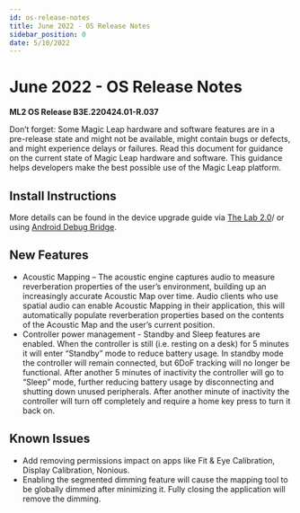 ```yaml
---
id: os-release-notes
title: June 2022 - OS Release Notes
sidebar_position: 0
date: 5/10/2022
---
```


# June 2022 - OS Release Notes

**ML2 OS Release B3E.220424.01-R.037**

Don’t forget: Some Magic Leap hardware and software features are in a pre-release state and might not be available, might contain bugs or defects, and might experience delays or failures. Read this document for guidance on the current state of Magic Leap hardware and software. This guidance helps developers make the best possible use of the Magic Leap platform.

## Install Instructions

More details can be found in the device upgrade guide via [The Lab 2.0](/versioned_docs/version-14-Jun-2023/versioned_docs/version-14-Jun-2023/guides/developer-tools/ml-hub/ml-hub-os-installer.md)/ or using [Android Debug Bridge](/versioned_docs/version-14-Jun-2023/versioned_docs/version-14-Jun-2023/guides//device/updating-the-os/device-flashing-guide.md).

## New Features

- Acoustic Mapping – The acoustic engine captures audio to measure reverberation properties of the user’s environment, building up an increasingly accurate Acoustic Map over time. Audio clients who use spatial audio can enable Acoustic Mapping in their application, this will automatically populate reverberation properties based on the contents of the Acoustic Map and the user’s current position.
- Controller power management - Standby and Sleep features are enabled. When the controller is still (i.e. resting on a desk) for 5 minutes it will enter “Standby” mode to reduce battery usage. In standby mode the controller will remain connected, but 6DoF tracking will no longer be functional. After another 5 minutes of inactivity the controller will go to “Sleep” mode, further reducing battery usage by disconnecting and shutting down unused peripherals. After another minute of inactivity the controller will turn off completely and require a home key press to turn it back on.

## Known Issues

- Add removing permissions impact on apps like Fit & Eye Calibration, Display Calibration, Nonious.
- Enabling the segmented dimming feature will cause the mapping tool to be globally dimmed after minimizing it. Fully closing the application will remove the dimming.
